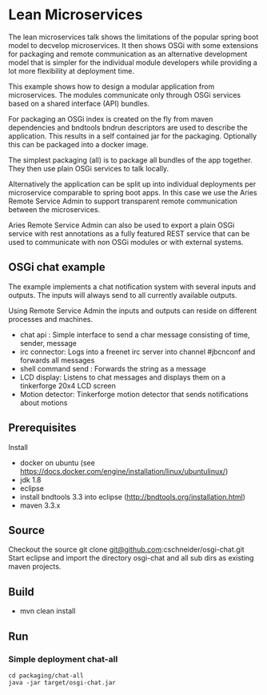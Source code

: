 # Lean Microservices 

The lean microservices talk shows the limitations of the popular spring boot model to decvelop microservices.
It then shows OSGi with some extensions for packaging and remote communication as an alternative development model
that is simpler for the individual module developers while providing a lot more flexibility at deployment time. 

This example shows how to design a modular application from microservices. The modules communicate only through
OSGi services based on a shared interface (API) bundles.

For packaging an OSGi index is created on the fly from maven dependencies and bndtools bndrun descriptors are used to describe the application. This results in a self contained jar for the packaging. Optionally this can be packaged into a docker image.

The simplest packaging (all) is to package all bundles of the app together. They then use plain OSGi services to talk locally.

Alternatively the application can be split up into individual deployments per microservice comparable to spring boot apps. In this case we use the Aries Remote Service Admin to support transparent remote communication between the microservices.

Aries Remote Service Admin can also be used to export a plain OSGi service with rest annotations as a fully featured REST service that can be used to communicate with non OSGi modules or with external systems.

## OSGi chat example

The example implements a chat notification system with several inputs and outputs.
The inputs will always send to all currently available outputs.

Using Remote Service Admin the inputs and outputs can reside on different processes and machines.

- chat api : Simple interface to send a char message consisting of time, sender, message
- irc connector: Logs into a freenet irc server into channel #jbcnconf and forwards all messages
- shell command send <message> : Forwards the string as a message
- LCD display: Listens to chat messages and displays them on a tinkerforge 20x4 LCD screen
- Motion detector: Tinkerforge motion detector that sends notifications about motions 

## Prerequisites

Install
- docker on ubuntu (see https://docs.docker.com/engine/installation/linux/ubuntulinux/)
- jdk 1.8
- eclipse
- install bndtools 3.3 into eclipse (http://bndtools.org/installation.html)
- maven 3.3.x

## Source 

Checkout the source git clone git@github.com:cschneider/osgi-chat.git
Start eclipse and import the directory osgi-chat and all sub dirs as existing maven projects.

## Build

- mvn clean install

## Run

### Simple deployment chat-all
```
cd packaging/chat-all
java -jar target/osgi-chat.jar
```
